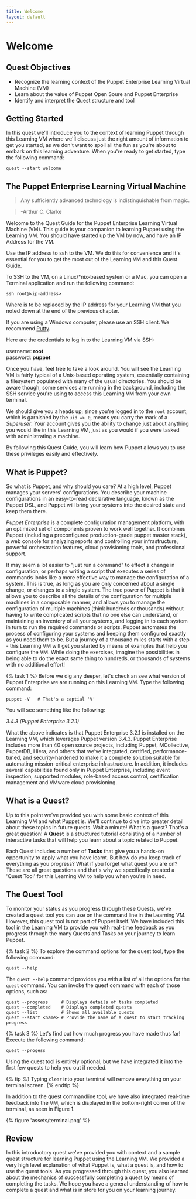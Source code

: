 ```yaml
---
title: Welcome
layout: default
---
```


# Welcome 

## Quest Objectives

- Recognize the learning context of the Puppet Enterprise Learning Virtual Machine (VM)
- Learn about the value of Puppet Open Soure and Puppet Enterprise
- Identify and interpret the Quest structure and tool

## Getting Started

In this quest we'll introduce you to the context of learning Puppet through this Learning VM where we'll discuss just the right amount of information to get you started, as we don't want to spoil all the fun as you're about to embark on this learning adventure. When you're ready to get started, type the following command:

    quest --start welcome

## The Puppet Enterprise Learning Virtual Machine

> Any sufficiently advanced technology is indistinguishable from magic.

> -Arthur C. Clarke

Welcome to the Quest Guide for the Puppet Enterprise Learning Virtual Machine (VM). This guide is your companion to learning Puppet using the Learning VM. You should have started up the VM by now, and have an IP Address for the VM. 

Use the IP address to ssh to the VM. We do this for convenience and it's essential for you to get the most out of the Learning VM and this Quest Guide. 

To SSH to the VM, on a Linux/*nix-based system or a Mac, you can open a Terminal application and run the following command:

    ssh root@<ip-address>

Where <ip-address> is to be replaced by the IP address for your Learning VM that you noted down at the end of the previous chapter.

If you are using a Windows computer, please use an SSH client. We recommend [Putty](http://www.chiark.greenend.org.uk/~sgtatham/putty/download.html).

Here are the credentials to log in to the Learning VM via SSH:

username: **root**  
password: **puppet**

Once you have, feel free to take a look around. You will see the Learning VM is fairly typical of a Unix-based operating system, essentially containing a filesystem populated with many of the usual directories. You should be aware though, some services are running in the background, including the SSH service you're using to access this Learning VM from your own terminal.

We should give you a heads up; since you're logged in to the `root` account, which is garnished by the `uid => 0`, means you carry the mark of a _Superuser_. Your account gives you the ability to change just about anything you would like in this Learning VM, just as you would if you were tasked with administrating a machine.

By following this Quest Guide, you will learn how Puppet allows you to use these privileges easily and effectively.

## What is Puppet?

So what is Puppet, and why should you care? At a high level, Puppet manages your servers' configurations. You describe your machine configurations in an easy-to-read declarative language, known as the Puppet DSL, and Puppet will bring your systems into the desired state and keep them there.

*Puppet Enterprise* is a complete configuration management platform, with an optimized set of components proven to work well together. It combines Puppet (including a preconfigured production-grade puppet master stack), a web console for analyzing reports and controlling your infrastructure, powerful orchestration features, cloud provisioning tools, and professional support.

It may seem a lot easier to "just run a command" to effect a change in configuration, or perhaps writing a script that executes a series of commands looks like a more effective way to manage the configuration of a system. This is true, as long as you are only concerned about a single change, or changes to a single system. The true power of Puppet is that it allows you to describe all the details of the configuration for multiple machines in a composable manner, and allows you to manage the configuration of multiple machines (think hundreds or thousands) without having to write complicated scripts that no one else can understand, or maintaining an inventory of all your systems, and logging in to each system in turn to run the required commands or scripts. Puppet automates the process of configuring your systems and keeping them configured exactly as you need them to be. But a journey of a thousand miles starts with a step - this Learning VM will get you started by means of examples that help you configure the VM. While doing the exercises, imagine the possibilities in being able to do the exact same thing to hundreds, or thousands of systems with no additional effort!

{% task 1 %}
Before we dig any deeper, let's check an see what version of Puppet Enterprise we are running on this Learning VM. Type the following command:

	puppet -V	# That's a captial 'V'

You will see something like the following:

_3.4.3 (Puppet Enterprise 3.2.1)_

What the above indicates is that Puppet Enterprise 3.2.1 is installed on the Learning VM, which leverages Puppet version 3.4.3. Puppet Enterprise includes more than 40 open source projects, including Puppet, MCollective, PuppetDB, Hiera, and others that we’ve integrated, certified, performance-tuned, and security-hardened to make it a complete solution suitable for automating mission-critical enterprise infrastructure. In addition, it includes several capabilities found only in Puppet Enterprise, including event inspection, supported modules, role-based access control, certification management and VMware cloud provisioning.

## What is a Quest?

Up to this point we've provided you with some basic context of this Learning VM and what Puppet is. We'll continue to dive into greater detail about these topics in future quests. Wait a minute! What's a quest? That's a great question! A **Quest** is a structured tutorial consisting of a number of interactive tasks that will help you learn about a topic related to Puppet.

Each Quest includes a number of **Tasks** that give you a hands-on opportunity to apply what you have learnt. But how do you keep track of everything as you progress? What if you forget what quest you are on? These are all great questions and that's why we specifically created a 'Quest Tool' for this Learning VM to help you when you're in need.

## The Quest Tool

To monitor your status as you progress through these Quests, we've created a quest tool you can use on the command line in the Learning VM. However, this quest tool is not part of Puppet itself. We have included this tool in the Learning VM to provide you with real-time feedback as you progress through the many Quests and Tasks on your journey to learn Puppet.

{% task 2 %}
To explore the command options for the quest tool, type the following command:

	quest --help

The `quest --help` command provides you with a list of all the options for the `quest` command. You can invoke the quest command with each of those options, such as:  

    quest --progress     # Displays details of tasks completed
    quest --completed    # Displays completed quests
    quest --list         # Shows all available quests
    quest --start <name> # Provide the name of a quest to start tracking progress
	
{% task 3 %}
Let's find out how much progress you have made thus far! Execute the following command:

	quest --progess 
	
Using the quest tool is entirely optional, but we have integrated it into the first few quests to help you out if needed.

{% tip %}
Typing `clear` into your terminal will remove everything on your terminal screen.
{% endtip %}

In addition to the quest commandline tool, we have also integrated real-time feedback into the VM, which is displayed in the bottom-right corner of the terminal, as seen in Figure 1. 

{% figure 'assets/terminal.png' %} <!--This screenshot needs updating when the final LVM is ready-->

## Review

In this introductory quest we've provided you with context and a sample quest structure for learning Puppet using the Learning VM. We provided a very high level explanation of what Puppet is, what a quest is, and how to use the quest tools. As you progressed through this quest, you also learned about the mechanics of successfully completing a quest by means of completing the tasks. We hope you have a general understanding of how to complete a quest and what is in store for you on your learning journey.
